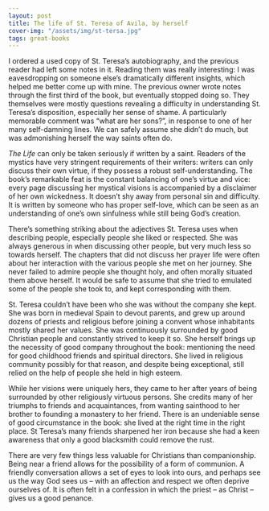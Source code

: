 ```yaml
---
layout: post
title: The life of St. Teresa of Avila, by herself
cover-img: "/assets/img/st-tersa.jpg"
tags: great-books
---
```


I ordered a used copy of St. Teresa’s autobiography, and the previous reader had left some notes in it. Reading them was really interesting: I was eavesdropping on someone else’s dramatically different insights, which helped me better come up with mine. The previous owner wrote notes through the first third of the book, but eventually stopped doing so. They themselves were mostly questions revealing a difficulty in understanding St. Teresa’s disposition, especially her sense of shame. A particularly memorable comment was “what are her sons?”, in response to one of her many self-damning lines. We can safely assume she didn’t do much, but was admonishing herself the way saints often do. 

*The Life* can only be taken seriously if written by a saint. Readers of the mystics have very stringent requirements of their writers: writers can only discuss their own virtue, if they possess a robust self-understanding. The book’s remarkable feat is the constant balancing of one’s virtue and vice: every page discussing her mystical visions is accompanied by a disclaimer of her own wickedness. It doesn’t shy away from personal sin and difficulty. It is written by someone who has proper self-love, which can be seen as an understanding of one’s own sinfulness while still being God’s creation.  

There’s something striking about the adjectives St. Teresa uses when describing people, especially people she liked or respected. She was always generous in when discussing other people, but very much less so towards herself. The chapters that did not discuss her prayer life were often about her interaction with the various people she met on her journey. She never failed to admire people she thought holy, and often morally situated them above herself. It would be safe to assume that she tried to emulated some of the people she took to, and kept corresponding with them. 

St. Teresa couldn’t have been who she was without the company she kept. She was born in medieval Spain to devout parents, and grew up around dozens of priests and religious before joining a convent whose inhabitants mostly shared her values. She was continuously surrounded by good Christian people and constantly strived to keep it so. She herself brings up the necessity of good company throughout the book: mentioning the need for good childhood friends and spiritual directors. She lived in religious community possibly for that reason, and despite being exceptional, still relied on the help of people she held in high esteem. 

While her visions were uniquely hers, they came to her after years of being surrounded by other religiously virtuous persons. She credits many of her triumphs to friends and acquaintances, from wanting sainthood to her brother to founding a monastery to her friend. There is an undeniable sense of good circumstance in the book: she lived at the right time in the right place. St Teresa’s many friends sharpened her iron because she had a keen awareness that only a good blacksmith could remove the rust. 

There are very few things less valuable for Christians than companionship. Being near a friend allows for the possibility of a form of communion. A friendly conversation allows a set of eyes to look into ours, and perhaps see us the way God sees us – with an affection and respect we often deprive ourselves of. It is often felt in a confession in which the priest – as Christ – gives us a good penance. 